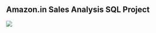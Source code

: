 ##  Amazon.in Sales Analysis SQL Project

![](https://www.danskindustri.dk/brancher/di-handel/nyhedsarkiv/nyheder/2022/3/amazons-markedsandele-i-europa-er-dyre/)
